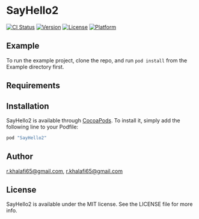 # SayHello2

[![CI Status](http://img.shields.io/travis/r.khalafi65@gmail.com/SayHello2.svg?style=flat)](https://travis-ci.org/r.khalafi65@gmail.com/SayHello2)
[![Version](https://img.shields.io/cocoapods/v/SayHello2.svg?style=flat)](http://cocoapods.org/pods/SayHello2)
[![License](https://img.shields.io/cocoapods/l/SayHello2.svg?style=flat)](http://cocoapods.org/pods/SayHello2)
[![Platform](https://img.shields.io/cocoapods/p/SayHello2.svg?style=flat)](http://cocoapods.org/pods/SayHello2)

## Example

To run the example project, clone the repo, and run `pod install` from the Example directory first.

## Requirements

## Installation

SayHello2 is available through [CocoaPods](http://cocoapods.org). To install
it, simply add the following line to your Podfile:

```ruby
pod "SayHello2"
```

## Author

r.khalafi65@gmail.com, r.khalafi65@gmail.com

## License

SayHello2 is available under the MIT license. See the LICENSE file for more info.
